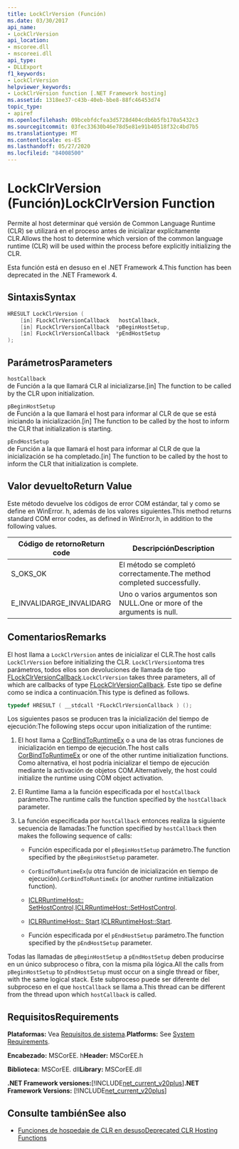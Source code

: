 ```yaml
---
title: LockClrVersion (Función)
ms.date: 03/30/2017
api_name:
- LockClrVersion
api_location:
- mscoree.dll
- mscoreei.dll
api_type:
- DLLExport
f1_keywords:
- LockClrVersion
helpviewer_keywords:
- LockClrVersion function [.NET Framework hosting]
ms.assetid: 1318ee37-c43b-40eb-bbe8-88fc46453d74
topic_type:
- apiref
ms.openlocfilehash: 09bcebfdcfea3d5728d404cdb6b5fb170a5432c3
ms.sourcegitcommit: 03fec33630b46e78d5e81e91b40518f32c4bd7b5
ms.translationtype: MT
ms.contentlocale: es-ES
ms.lasthandoff: 05/27/2020
ms.locfileid: "84008500"
---
```

# <a name="lockclrversion-function"></a><span data-ttu-id="2dd81-102">LockClrVersion (Función)</span><span class="sxs-lookup"><span data-stu-id="2dd81-102">LockClrVersion Function</span></span>
<span data-ttu-id="2dd81-103">Permite al host determinar qué versión de Common Language Runtime (CLR) se utilizará en el proceso antes de inicializar explícitamente CLR.</span><span class="sxs-lookup"><span data-stu-id="2dd81-103">Allows the host to determine which version of the common language runtime (CLR) will be used within the process before explicitly initializing the CLR.</span></span>  
  
 <span data-ttu-id="2dd81-104">Esta función está en desuso en el .NET Framework 4.</span><span class="sxs-lookup"><span data-stu-id="2dd81-104">This function has been deprecated in the .NET Framework 4.</span></span>  
  
## <a name="syntax"></a><span data-ttu-id="2dd81-105">Sintaxis</span><span class="sxs-lookup"><span data-stu-id="2dd81-105">Syntax</span></span>  
  
```cpp  
HRESULT LockClrVersion (  
    [in] FLockClrVersionCallback   hostCallback,  
    [in] FLockClrVersionCallback  *pBeginHostSetup,  
    [in] FLockClrVersionCallback  *pEndHostSetup  
);  
```  
  
## <a name="parameters"></a><span data-ttu-id="2dd81-106">Parámetros</span><span class="sxs-lookup"><span data-stu-id="2dd81-106">Parameters</span></span>  
 `hostCallback`  
 <span data-ttu-id="2dd81-107">de Función a la que llamará CLR al inicializarse.</span><span class="sxs-lookup"><span data-stu-id="2dd81-107">[in] The function to be called by the CLR upon initialization.</span></span>  
  
 `pBeginHostSetup`  
 <span data-ttu-id="2dd81-108">de Función a la que llamará el host para informar al CLR de que se está iniciando la inicialización.</span><span class="sxs-lookup"><span data-stu-id="2dd81-108">[in] The function to be called by the host to inform the CLR that initialization is starting.</span></span>  
  
 `pEndHostSetup`  
 <span data-ttu-id="2dd81-109">de Función a la que llamará el host para informar al CLR de que la inicialización se ha completado.</span><span class="sxs-lookup"><span data-stu-id="2dd81-109">[in] The function to be called by the host to inform the CLR that initialization is complete.</span></span>  
  
## <a name="return-value"></a><span data-ttu-id="2dd81-110">Valor devuelto</span><span class="sxs-lookup"><span data-stu-id="2dd81-110">Return Value</span></span>  
 <span data-ttu-id="2dd81-111">Este método devuelve los códigos de error COM estándar, tal y como se define en WinError. h, además de los valores siguientes.</span><span class="sxs-lookup"><span data-stu-id="2dd81-111">This method returns standard COM error codes, as defined in WinError.h, in addition to the following values.</span></span>  
  
|<span data-ttu-id="2dd81-112">Código de retorno</span><span class="sxs-lookup"><span data-stu-id="2dd81-112">Return code</span></span>|<span data-ttu-id="2dd81-113">Descripción</span><span class="sxs-lookup"><span data-stu-id="2dd81-113">Description</span></span>|  
|-----------------|-----------------|  
|<span data-ttu-id="2dd81-114">S_OK</span><span class="sxs-lookup"><span data-stu-id="2dd81-114">S_OK</span></span>|<span data-ttu-id="2dd81-115">El método se completó correctamente.</span><span class="sxs-lookup"><span data-stu-id="2dd81-115">The method completed successfully.</span></span>|  
|<span data-ttu-id="2dd81-116">E_INVALIDARG</span><span class="sxs-lookup"><span data-stu-id="2dd81-116">E_INVALIDARG</span></span>|<span data-ttu-id="2dd81-117">Uno o varios argumentos son NULL.</span><span class="sxs-lookup"><span data-stu-id="2dd81-117">One or more of the arguments is null.</span></span>|  
  
## <a name="remarks"></a><span data-ttu-id="2dd81-118">Comentarios</span><span class="sxs-lookup"><span data-stu-id="2dd81-118">Remarks</span></span>  
 <span data-ttu-id="2dd81-119">El host llama a `LockClrVersion` antes de inicializar el CLR.</span><span class="sxs-lookup"><span data-stu-id="2dd81-119">The host calls `LockClrVersion` before initializing the CLR.</span></span> <span data-ttu-id="2dd81-120">`LockClrVersion`toma tres parámetros, todos ellos son devoluciones de llamada de tipo [FLockClrVersionCallback](flockclrversioncallback-function-pointer.md).</span><span class="sxs-lookup"><span data-stu-id="2dd81-120">`LockClrVersion` takes three parameters, all of which are callbacks of type [FLockClrVersionCallback](flockclrversioncallback-function-pointer.md).</span></span> <span data-ttu-id="2dd81-121">Este tipo se define como se indica a continuación.</span><span class="sxs-lookup"><span data-stu-id="2dd81-121">This type is defined as follows.</span></span>  
  
```cpp  
typedef HRESULT ( __stdcall *FLockClrVersionCallback ) ();  
```  
  
 <span data-ttu-id="2dd81-122">Los siguientes pasos se producen tras la inicialización del tiempo de ejecución:</span><span class="sxs-lookup"><span data-stu-id="2dd81-122">The following steps occur upon initialization of the runtime:</span></span>  
  
1. <span data-ttu-id="2dd81-123">El host llama a [CorBindToRuntimeEx](corbindtoruntimeex-function.md) o a una de las otras funciones de inicialización en tiempo de ejecución.</span><span class="sxs-lookup"><span data-stu-id="2dd81-123">The host calls [CorBindToRuntimeEx](corbindtoruntimeex-function.md) or one of the other runtime initialization functions.</span></span> <span data-ttu-id="2dd81-124">Como alternativa, el host podría inicializar el tiempo de ejecución mediante la activación de objetos COM.</span><span class="sxs-lookup"><span data-stu-id="2dd81-124">Alternatively, the host could initialize the runtime using COM object activation.</span></span>  
  
2. <span data-ttu-id="2dd81-125">El Runtime llama a la función especificada por el `hostCallback` parámetro.</span><span class="sxs-lookup"><span data-stu-id="2dd81-125">The runtime calls the function specified by the `hostCallback` parameter.</span></span>  
  
3. <span data-ttu-id="2dd81-126">La función especificada por `hostCallback` entonces realiza la siguiente secuencia de llamadas:</span><span class="sxs-lookup"><span data-stu-id="2dd81-126">The function specified by `hostCallback` then makes the following sequence of calls:</span></span>  
  
    - <span data-ttu-id="2dd81-127">Función especificada por el `pBeginHostSetup` parámetro.</span><span class="sxs-lookup"><span data-stu-id="2dd81-127">The function specified by the `pBeginHostSetup` parameter.</span></span>  
  
    - <span data-ttu-id="2dd81-128">`CorBindToRuntimeEx`(u otra función de inicialización en tiempo de ejecución).</span><span class="sxs-lookup"><span data-stu-id="2dd81-128">`CorBindToRuntimeEx` (or another runtime initialization function).</span></span>  
  
    - <span data-ttu-id="2dd81-129">[ICLRRuntimeHost:: SetHostControl](iclrruntimehost-sethostcontrol-method.md).</span><span class="sxs-lookup"><span data-stu-id="2dd81-129">[ICLRRuntimeHost::SetHostControl](iclrruntimehost-sethostcontrol-method.md).</span></span>  
  
    - <span data-ttu-id="2dd81-130">[ICLRRuntimeHost:: Start](iclrruntimehost-start-method.md).</span><span class="sxs-lookup"><span data-stu-id="2dd81-130">[ICLRRuntimeHost::Start](iclrruntimehost-start-method.md).</span></span>  
  
    - <span data-ttu-id="2dd81-131">Función especificada por el `pEndHostSetup` parámetro.</span><span class="sxs-lookup"><span data-stu-id="2dd81-131">The function specified by the `pEndHostSetup` parameter.</span></span>  
  
 <span data-ttu-id="2dd81-132">Todas las llamadas de `pBeginHostSetup` a `pEndHostSetup` deben producirse en un único subproceso o fibra, con la misma pila lógica.</span><span class="sxs-lookup"><span data-stu-id="2dd81-132">All the calls from `pBeginHostSetup` to `pEndHostSetup` must occur on a single thread or fiber, with the same logical stack.</span></span> <span data-ttu-id="2dd81-133">Este subproceso puede ser diferente del subproceso en el que `hostCallback` se llama a.</span><span class="sxs-lookup"><span data-stu-id="2dd81-133">This thread can be different from the thread upon which `hostCallback` is called.</span></span>  
  
## <a name="requirements"></a><span data-ttu-id="2dd81-134">Requisitos</span><span class="sxs-lookup"><span data-stu-id="2dd81-134">Requirements</span></span>  
 <span data-ttu-id="2dd81-135">**Plataformas:** Vea [Requisitos de sistema](../../get-started/system-requirements.md).</span><span class="sxs-lookup"><span data-stu-id="2dd81-135">**Platforms:** See [System Requirements](../../get-started/system-requirements.md).</span></span>  
  
 <span data-ttu-id="2dd81-136">**Encabezado:** MSCorEE. h</span><span class="sxs-lookup"><span data-stu-id="2dd81-136">**Header:** MSCorEE.h</span></span>  
  
 <span data-ttu-id="2dd81-137">**Biblioteca:** MSCorEE. dll</span><span class="sxs-lookup"><span data-stu-id="2dd81-137">**Library:** MSCorEE.dll</span></span>  
  
 <span data-ttu-id="2dd81-138">**.NET Framework versiones:**[!INCLUDE[net_current_v20plus](../../../../includes/net-current-v20plus-md.md)]</span><span class="sxs-lookup"><span data-stu-id="2dd81-138">**.NET Framework Versions:** [!INCLUDE[net_current_v20plus](../../../../includes/net-current-v20plus-md.md)]</span></span>  
  
## <a name="see-also"></a><span data-ttu-id="2dd81-139">Consulte también</span><span class="sxs-lookup"><span data-stu-id="2dd81-139">See also</span></span>

- [<span data-ttu-id="2dd81-140">Funciones de hospedaje de CLR en desuso</span><span class="sxs-lookup"><span data-stu-id="2dd81-140">Deprecated CLR Hosting Functions</span></span>](deprecated-clr-hosting-functions.md)
